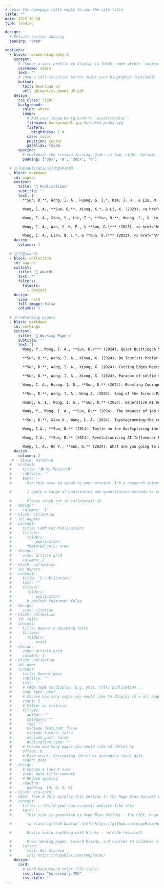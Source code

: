 ```yaml
---
# Leave the homepage title empty to use the site title
title: ""
date: 2022-10-24
type: landing

design:
  # Default section spacing
  spacing: "3rem"

sections:
  - block: resume-biography-3
    content:
      # Choose a user profile to display (a folder name within `content/authors/`)
      username: admin
      text: ""
      # Show a call-to-action button under your biography? (optional)
      button:
        text: Download CV
        url: uploads/cv_danni_UM.pdf
    design:
      css_class: light
      background:
        color: white
        image:
          # Add your image background to `assets/media/`.
          filename: background1.jpg #stacked-peaks.svg
          filters:
            brightness: 1.0
          size: cover
          position: center
          parallax: false
      spacing:
        # Customize the section spacing. Order is top, right, bottom, left.
        padding: ['0px', '0', '20px', '0'] 
 
  # 以下是publications(改成手动写)
  - block: markdown
    id: papers
    content:
      title: '📜 Publications'
      subtitle: ''
      text: |-
        **Sun, D.**, Wong, I. A., Huang, G. I.*, Kim, J. H., & Liu, M. T. (2023). <a href="https://journals.sagepub.com/doi/abs/10.1177/00472875231206546" style="color: blue;"> From Savoring Past Trips to Craving Future Journeys: The Role of Destination Cultural Capital and Enjoyable Reminiscence</a>. **Journal of Travel Research**, 00472875231206546. (ABS 4, SSCI Q1, 2022 IF=8.9)

        Wong, I. A., **Sun, D.**, Xiong, X.*, & Li, X. (2023). <a href="https://www.sciencedirect.com/science/article/abs/pii/S0261517722001674" style="color: blue;"> Craving alterreal authenticity through the post-postmodern lens: An experimental inquiry</a>. **Tourism Management**, 94, 104654. (ABS 4, SSCI Q1, 2022 IF=12.7)

        Wong, I. A., Xiao, Y., Lin, Z.*, **Sun, D.**, Huang, J., & Liu, M. (2024). <a href="https://www.emerald.com/insight/content/doi/10.1108/IJCHM-06-2023-0832/full/html" style="color: blue;"> Smart hotels but not necessarily smart decisions: the smartness paradox</a>. **International Journal of Contemporary Hospitality Management**.  (ABS 3, SSCI Q1, 2022 IF=11.1)

        Wong, I. A., Wan, Y. K. P., & **Sun, D.\*** (2023). <a href="https://www.tandfonline.com/doi/abs/10.1080/19368623.2023.2180469" style="color: blue;"> Understanding hospitality service aesthetics through the lens of aesthetic theory</a>. **Journal of Hospitality Marketing & Management**, 32(3), 410-444. (ABS 1, SSCI Q1, 2022 IF=12.5)

        Wong, I. A., Lian, Q. L.*, & **Sun, D.\*** (2023). <a href="https://www.sciencedirect.com/science/article/abs/pii/S1447677023001158" style="color: blue;"> Autonomous travel decision-making: An early glimpse into ChatGPT and generative AI</a>. **Journal of Hospitality and Tourism Management**, 56, 253-263. (ABS 1, SSCI Q1, 2022 IF=8.3)
    design:
      columns: 2
  
  # 以下是awards
  - block: collection
    id: awards
    content:
      title: '🏅 Awards'
      text: ""
      filters:
        folders:
          - project
    design:
      view: card
      fill_image: false
      columns: 2
    
  # 以下是working papers
  - block: markdown
    id: workings
    content:
      title: '📒 Working Papers'
      subtitle: ''
      text: |-
        Wang, Y., Wong, I. A., **Sun, D.\*** (2024). Quiet Quitting:A Scale Development among Tourism/Hospitality Employees. International Journal of Hospitality Management. Under review. 

        **Sun, D.**, Wong, I. A., Xiong, X. (2024). Do Tourists Prefer Dialectal Service? The Role of Processing Fluency, Distinctiveness, and Cultural Learning Cues. Tourism Management. Manuscript completed and to be submitted. 

        **Sun, D.**, Wong, I. A., Xiong, X. (2024). Cutting Edges Meets Silver Tongue:Understanding the Word-of-machine Effect on Hospitality Service. Tourism Management. Methodology completed and manuscript being revised.

        **Sun, D.**, Wong, I. A., Xiong, X. (2024). Paradox of selfie taking:Do tourists prefer selfie, toyfie or avatarfie (or titled when the real-word becomes the digital-twin, the digital-world becomes the reality twin). Tourism Management. Methodology completed and manuscript being drafted.

        Wong, I. A., Huang. J. D., **Sun, D.** (2024). Boosting Courage in Dealing with Uncivil Customer Behavior:The Role of AI in Service. International Journal of Hospitality Management. Methodology completed and manuscript being drafted.

        **Sun, D.**, Wong, I. A., Wang J. (2024). Song of the Sirens:Paradox of artificial hallucination awareness. Tourism Management. Methodology in progress

        Huang. G. I., Wong, I. A., **Sun, D.** (2024). Generative AI Recommendation Acceptance. Tourism Management. Methodology in progress 

        Wang, Y., Wong, I. A., **Sun, D.** (2024). The impacts of job characteristic on intent to leave and employee mental health:The moderating role of quiet quitting. Methodology in progress

        **Sun, D.**, Xiao X., Wong, I. A. (2024). Toystagramming:the role of toys in travel encounter. Methodology in progress

        Wong, I.A., **Sun, D.** (2024). Toyfie on the Go:Exploring the phenomenon of sharing toy-fueled tourisdm experience among kidults. About to commence

        Wong, I.A., **Sun, D.** (2024). Revolutionizing AI Influencer Marketing:Embracing Truth, Goodness, and Beauty. About to commence

        Wong, I. A., He Y., **Sun, D.** (2024). What are you going to wear today? About to commence
    design:
      columns: 2
   # - block: markdown
  #   content:
  #     title: '📚 My Research'
  #     subtitle: ''
  #     text: |-
  #       Use this area to speak to your mission. I'm a research scientist in the Moonshot team at DeepMind. I blog about machine learning, deep learning, and moonshots.

  #       I apply a range of qualitative and quantitative methods to comprehensively investigate the role of science and technology in the economy.
        
  #       Please reach out to collaborate 😃
  #   design:
  #     columns: '1'
  # - block: collection
  #   id: papers
  #   content:
  #     title: Featured Publications
  #     filters:
  #       folders:
  #         - publication
  #       featured_only: true
  #   design:
  #     view: article-grid
  #     columns: 2
  # - block: collection
  #   id: papers
  #   content:
  #     title: '📜 Publications'
  #     text: ""
  #     filters:
  #       folders:
  #         - publication
  #       # exclude_featured: false
  #   design:
  #     view: citation
  # - block: collection
  #   id: talks
  #   content:
  #     title: Recent & Upcoming Talks
  #     filters:
  #       folders:
  #         - event
  #   design:
  #     view: article-grid
  #     columns: 1
  # - block: collection
  #   id: news
  #   content:
  #     title: Recent News
  #     subtitle: ''
  #     text: ''
  #     # Page type to display. E.g. post, talk, publication...
  #     page_type: post
  #     # Choose how many pages you would like to display (0 = all pages)
  #     count: 5
  #     # Filter on criteria
  #     filters:
  #       author: ""
  #       category: ""
  #       tag: ""
  #       exclude_featured: false
  #       exclude_future: false
  #       exclude_past: false
  #       publication_type: ""
  #     # Choose how many pages you would like to offset by
  #     offset: 0
  #     # Page order: descending (desc) or ascending (asc) date.
  #     order: desc
  #   design:
  #     # Choose a layout view
  #     view: date-title-summary
  #     # Reduce spacing
  #     spacing:
  #       padding: [0, 0, 0, 0]
  # - block: cta-card
  #   demo: true # Only display this section in the Hugo Blox Builder demo site
  #   content:
  #     title: 👉 Build your own academic website like this
  #     text: |-
  #       This site is generated by Hugo Blox Builder - the FREE, Hugo-based open source website builder trusted by 250,000+ academics like you.

  #       <a class="github-button" href="https://github.com/HugoBlox/hugo-blox-builder" data-color-scheme="no-preference: light; light: light; dark: dark;" data-icon="octicon-star" data-size="large" data-show-count="true" aria-label="Star HugoBlox/hugo-blox-builder on GitHub">Star</a>

  #       Easily build anything with blocks - no-code required!
        
  #       From landing pages, second brains, and courses to academic resumés, conferences, and tech blogs.
  #     button:
  #       text: Get Started
  #       url: https://hugoblox.com/templates/
    design:
      card:
        # Card background color (CSS class)
        css_class: "bg-primary-700"
        css_style: ""
---
```

